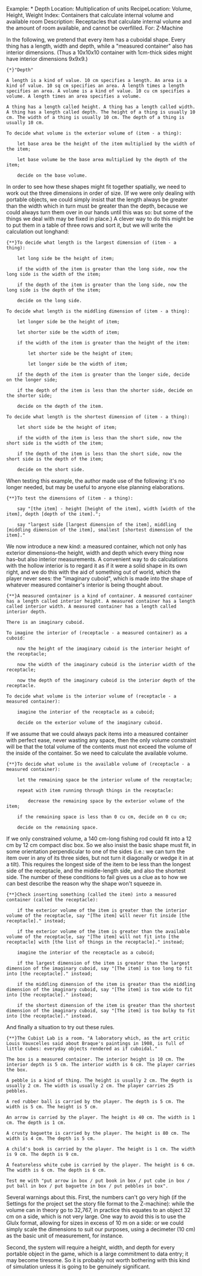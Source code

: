 Example: * Depth
Location: Multiplication of units
RecipeLocation: Volume, Height, Weight
Index: Containers that calculate internal volume and available room
Description: Receptacles that calculate internal volume and the amount of room available, and  cannot be overfilled.
For: Z-Machine

  
In the following, we pretend that every item has a cuboidal shape. Every thing has a length, width and depth, while a "measured container" also has interior dimensions. (Thus a 10x10x10 container with 1cm-thick sides might have interior dimensions 9x9x9.)

  

``` inform7
{*}"Depth"

A length is a kind of value. 10 cm specifies a length. An area is a kind of value. 10 sq cm specifies an area. A length times a length specifies an area. A volume is a kind of value. 10 cu cm specifies a volume. A length times an area specifies a volume.

A thing has a length called height. A thing has a length called width. A thing has a length called depth. The height of a thing is usually 10 cm. The width of a thing is usually 10 cm. The depth of a thing is usually 10 cm.

To decide what volume is the exterior volume of (item - a thing):

	let base area be the height of the item multiplied by the width of the item;

	let base volume be the base area multiplied by the depth of the item;

	decide on the base volume.
```

  
In order to see how these shapes might fit together spatially, we need to work out the three dimensions in order of size. (If we were only dealing with portable objects, we could simply insist that the length always be greater than the width which in turn must be greater than the depth, because we could always turn them over in our hands until this was so: but some of the things we deal with may be fixed in place.) A clever way to do this might be to put them in a table of three rows and sort it, but we will write the calculation out longhand:

  

``` inform7
{**}To decide what length is the largest dimension of (item - a thing):

	let long side be the height of item;

	if the width of the item is greater than the long side, now the long side is the width of the item;

	if the depth of the item is greater than the long side, now the long side is the depth of the item;

	decide on the long side.

To decide what length is the middling dimension of (item - a thing):

	let longer side be the height of item;

	let shorter side be the width of item;

	if the width of the item is greater than the height of the item:

		let shorter side be the height of item;

		let longer side be the width of item;

	if the depth of the item is greater than the longer side, decide on the longer side;

	if the depth of the item is less than the shorter side, decide on the shorter side;

	decide on the depth of the item.

To decide what length is the shortest dimension of (item - a thing):

	let short side be the height of item;

	if the width of the item is less than the short side, now the short side is the width of the item;

	if the depth of the item is less than the short side, now the short side is the depth of the item;

	decide on the short side.
```

  
When testing this example, the author made use of the following: it's no longer needed, but may be useful to anyone else planning elaborations.

  

``` inform7
{**}To test the dimensions of (item - a thing):

	say "[the item] - height [height of the item], width [width of the item], depth [depth of the item].";

	say "largest side [largest dimension of the item], middling [middling dimension of the item], smallest [shortest dimension of the item]."
```

  
We now introduce a new kind: a measured container, which not only has exterior dimensions–the height, width and depth which every thing now has–but also interior measurements. A convenient way to do calculations with the hollow interior is to regard it as if it were a solid shape in its own right, and we do this with the aid of something out of world, which the player never sees: the "imaginary cuboid", which is made into the shape of whatever measured container's interior is being thought about.

  

``` inform7
{**}A measured container is a kind of container. A measured container has a length called interior height. A measured container has a length called interior width. A measured container has a length called interior depth.

There is an imaginary cuboid.

To imagine the interior of (receptacle - a measured container) as a cuboid:

	now the height of the imaginary cuboid is the interior height of the receptacle;

	now the width of the imaginary cuboid is the interior width of the receptacle;

	now the depth of the imaginary cuboid is the interior depth of the receptacle.

To decide what volume is the interior volume of (receptacle - a measured container):

	imagine the interior of the receptacle as a cuboid;

	decide on the exterior volume of the imaginary cuboid.
```

  
If we assume that we could always pack items into a measured container with perfect ease, never wasting any space, then the only volume constraint will be that the total volume of the contents must not exceed the volume of the inside of the container. So we need to calculate the available volume.

  

``` inform7
{**}To decide what volume is the available volume of (receptacle - a measured container):

	let the remaining space be the interior volume of the receptacle;

	repeat with item running through things in the receptacle:

		decrease the remaining space by the exterior volume of the item;

	if the remaining space is less than 0 cu cm, decide on 0 cu cm;

	decide on the remaining space.
```

  
If we only constrained volume, a 140 cm-long fishing rod could fit into a 12 cm by 12 cm compact disc box. So we also insist the basic shape must fit, in some orientation perpendicular to one of the sides (i.e.: we can turn the item over in any of its three sides, but not turn it diagonally or wedge it in at a tilt). This requires the longest side of the item to be less than the longest side of the receptacle, and the middle-length side, and also the shortest side. The number of these conditions to fail gives us a clue as to how we can best describe the reason why the shape won't squeeze in.

  

``` inform7
{**}Check inserting something (called the item) into a measured container (called the receptacle):

	if the exterior volume of the item is greater than the interior volume of the receptacle, say "[The item] will never fit inside [the receptacle]." instead;

	if the exterior volume of the item is greater than the available volume of the receptacle, say "[The item] will not fit into [the receptacle] with [the list of things in the receptacle]." instead;

	imagine the interior of the receptacle as a cuboid;

	if the largest dimension of the item is greater than the largest dimension of the imaginary cuboid, say "[The item] is too long to fit into [the receptacle]." instead;

	if the middling dimension of the item is greater than the middling dimension of the imaginary cuboid, say "[The item] is too wide to fit into [the receptacle]." instead;

	if the shortest dimension of the item is greater than the shortest dimension of the imaginary cuboid, say "[The item] is too bulky to fit into [the receptacle]." instead.
```

  
And finally a situation to try out these rules.

  

``` inform7
{**}The Cubist Lab is a room. "A laboratory which, as the art critic Louis Vauxcelles said about Braque's paintings in 1908, is full of little cubes: everyday objects rendered as if cuboidal."

The box is a measured container. The interior height is 10 cm. The interior depth is 5 cm. The interior width is 6 cm. The player carries the box.

A pebble is a kind of thing. The height is usually 2 cm. The depth is usually 2 cm. The width is usually 2 cm. The player carries 25 pebbles.

A red rubber ball is carried by the player. The depth is 5 cm. The width is 5 cm. The height is 5 cm.

An arrow is carried by the player. The height is 40 cm. The width is 1 cm. The depth is 1 cm.

A crusty baguette is carried by the player. The height is 80 cm. The width is 4 cm. The depth is 5 cm.

A child's book is carried by the player. The height is 1 cm. The width is 9 cm. The depth is 9 cm.

A featureless white cube is carried by the player. The height is 6 cm. The width is 6 cm. The depth is 6 cm.

Test me with "put arrow in box / put book in box / put cube in box / put ball in box / put baguette in box / put pebbles in box".
```

  
Several warnings about this. First, the numbers can't go very high (if the Settings for the project set the story file format to the Z-machine): while the volume can in theory go to 32,767, in practice this equates to an object 32 cm on a side, which is not very large. One way to avoid this is to use the Glulx format, allowing for sizes in excess of 10 m on a side: or we could simply scale the dimensions to suit our purposes, using a decimeter (10 cm) as the basic unit of measurement, for instance.

  
Second, the system will require a height, width, and depth for every portable object in the game, which is a large commitment to data entry; it may become tiresome. So it is probably not worth bothering with this kind of simulation unless it is going to be genuinely significant.

